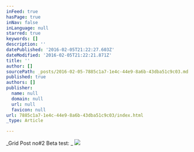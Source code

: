 ```yaml
---
inFeed: true
hasPage: true
inNav: false
inLanguage: null
starred: true
keywords: []
description: ''
datePublished: '2016-02-05T21:22:27.603Z'
dateModified: '2016-02-05T21:22:21.871Z'
title: ''
author: []
sourcePath: _posts/2016-02-05-7885c1a7-1e4c-44e9-8a6b-43dba51c9c03.md
published: true
authors: []
publisher:
  name: null
  domain: null
  url: null
  favicon: null
url: 7885c1a7-1e4c-44e9-8a6b-43dba51c9c03/index.html
_type: Article

---
```

_Grid Post no\#2 Beta test: _
![](https://the-grid-user-content.s3-us-west-2.amazonaws.com/e14a4124-81c6-4148-92d9-7e57bb0ad02e.JPG)